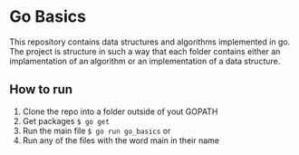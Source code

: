 # Go Basics

This repository contains data structures and algorithms implemented in go. The project is structure in such a way that each folder contains either an implamentation of an algorithm or an implementation of a data structure.

## How to run

1. Clone the repo into a folder outside of yout GOPATH
2. Get packages `$ go get`
3. Run the main file `$ go run go_basics` or
4. Run any of the files with the word main in their name
